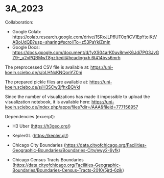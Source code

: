 # 3A_2023

Collaboration:
* Google Colab: https://colab.research.google.com/drive/1SRxJLP6UT0qfiCV1EpYtoIKtVABoUdQB?usp=sharing#scrollTo=z53PaYklZmIn
* Google Docs: https://docs.google.com/document/d/1yXS04arK0uv8mvK6Jdi7PG3JvGZ9-_u2vPQBMwT8gzI/edit#heading=h.6t414bvs6mrh

The preprocessed CSV file is available at: https://uni-koeln.sciebo.de/s/oLHNxKNQonYZ0ni

The prepared pickle files are available at: https://uni-koeln.sciebo.de/s/H3SCw3jfhxBQVkl

Since the number of visualizations has made it impossible to upload the visualization notebook, it is available here: 
https://uni-koeln.sciebo.de/index.php/apps/files?dir=/AAA&fileid=777156957

Dependencies (excerpt):

* H3 Uber (https://h3geo.org/)

* KeplerGL (https://kepler.gl/)

* Chicago City Boundaries (https://data.cityofchicago.org/Facilities-Geographic-Boundaries/Boundaries-City/ewy2-6yfk)

* Chicago Census Tracts Boundaries (https://data.cityofchicago.org/Facilities-Geographic-Boundaries/Boundaries-Census-Tracts-2010/5jrd-6zik)
